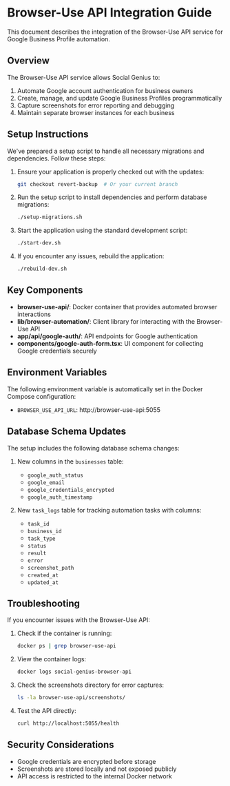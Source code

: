 # Browser-Use API Integration Guide

This document describes the integration of the Browser-Use API service for Google Business Profile automation.

## Overview

The Browser-Use API service allows Social Genius to:

1. Automate Google account authentication for business owners
2. Create, manage, and update Google Business Profiles programmatically
3. Capture screenshots for error reporting and debugging
4. Maintain separate browser instances for each business

## Setup Instructions

We've prepared a setup script to handle all necessary migrations and dependencies. Follow these steps:

1. Ensure your application is properly checked out with the updates:
   ```bash
   git checkout revert-backup  # Or your current branch
   ```

2. Run the setup script to install dependencies and perform database migrations:
   ```bash
   ./setup-migrations.sh
   ```

3. Start the application using the standard development script:
   ```bash
   ./start-dev.sh
   ```

4. If you encounter any issues, rebuild the application:
   ```bash
   ./rebuild-dev.sh
   ```

## Key Components

- **browser-use-api/**: Docker container that provides automated browser interactions
- **lib/browser-automation/**: Client library for interacting with the Browser-Use API
- **app/api/google-auth/**: API endpoints for Google authentication
- **components/google-auth-form.tsx**: UI component for collecting Google credentials securely

## Environment Variables

The following environment variable is automatically set in the Docker Compose configuration:

- `BROWSER_USE_API_URL`: http://browser-use-api:5055

## Database Schema Updates

The setup includes the following database schema changes:

1. New columns in the `businesses` table:
   - `google_auth_status`
   - `google_email`
   - `google_credentials_encrypted`
   - `google_auth_timestamp`

2. New `task_logs` table for tracking automation tasks with columns:
   - `task_id`
   - `business_id`
   - `task_type`
   - `status`
   - `result`
   - `error`
   - `screenshot_path`
   - `created_at`
   - `updated_at`

## Troubleshooting

If you encounter issues with the Browser-Use API:

1. Check if the container is running:
   ```bash
   docker ps | grep browser-use-api
   ```

2. View the container logs:
   ```bash
   docker logs social-genius-browser-api
   ```

3. Check the screenshots directory for error captures:
   ```bash
   ls -la browser-use-api/screenshots/
   ```

4. Test the API directly:
   ```bash
   curl http://localhost:5055/health
   ```

## Security Considerations

- Google credentials are encrypted before storage
- Screenshots are stored locally and not exposed publicly
- API access is restricted to the internal Docker network